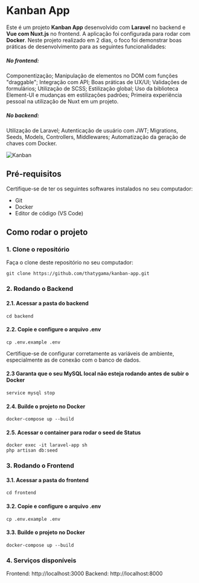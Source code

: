 # Kanban App

Este é um projeto **Kanban App** desenvolvido com **Laravel** no backend e **Vue com Nuxt.js** no frontend. A aplicação foi configurada para rodar com **Docker**.
Neste projeto realizado em 2 dias, o foco foi demonstrar boas práticas de desenvolvimento para as seguintes funcionalidades:
##### No frontend: 
Componentização; Manipulação de elementos no DOM com funções "draggable"; Integração com API; Boas práticas de UX/UI; Validações de formulários; Utilização de SCSS; Estilização global; Uso da biblioteca Element-UI e mudanças em estilizações padrões; Primeira experiência pessoal na utilização de Nuxt em um projeto.
##### No backend:
Utilização de Laravel; Autenticação de usuário com JWT; Migrations, Seeds, Models, Controllers, Middlewares; Automatização da geração de chaves com Docker.


![Kanban](https://github.com/user-attachments/assets/033d8853-4044-4db9-8df8-10c4baa92825)


## Pré-requisitos

Certifique-se de ter os seguintes softwares instalados no seu computador:

- Git
- Docker
- Editor de código (VS Code)

## Como rodar o projeto

### 1. Clone o repositório
Faça o clone deste repositório no seu computador:

```
git clone https://github.com/thatygama/kanban-app.git
```


### 2. Rodando o Backend

#### 2.1. Acessar a pasta do backend

```
cd backend
```

#### 2.2. Copie e configure o arquivo .env

```
cp .env.example .env
```

Certifique-se de configurar corretamente as variáveis de ambiente, especialmente as de conexão com o banco de dados.

#### 2.3 Garanta que o seu MySQL local não esteja rodando antes de subir o Docker
```
service mysql stop
````

#### 2.4. Builde o projeto no Docker

```
docker-compose up --build
```

#### 2.5. Acessar o container para rodar o seed de Status

```
docker exec -it laravel-app sh
php artisan db:seed
```


### 3. Rodando o Frontend

#### 3.1. Acessar a pasta do frontend

```
cd frontend
```

#### 3.2. Copie e configure o arquivo .env

```
cp .env.example .env
```

#### 3.3. Builde o projeto no Docker

```
docker-compose up --build
```


### 4. Serviços disponíveis
Frontend: http://localhost:3000
Backend: http://localhost:8000
